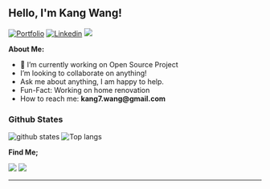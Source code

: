 
## Hello, I'm Kang Wang!

[![Portfolio](https://img.shields.io/badge/-Portfolio-red?style=flat&logo=appveyor&logoColor=white)](https://www.kang7.uk/)
[![Linkedin](https://img.shields.io/badge/-LinkedIn-blue?style=flat&logo=Linkedin&logoColor=white)](https://www.linkedin.com/in/kangqi-wang/)
[![](https://img.shields.io/static/v1?label=Sponsor&message=%E2%9D%A4&logo=GitHub&color=%23fe8e86)](https://github.com/sponsors/kangqiwang)


**About Me:**

- 🔭 I’m currently working on Open Source Project
- I’m looking to collaborate on anything!
- Ask me about anything, I am happy to help.
- Fun-Fact: Working on home renovation
- How to reach me: __kang7.wang@gmail.com__

### Github States

<img src="https://github-readme-stats.vercel.app/api?username=kangqiwang&count_private=true&show_icons=true&theme=apprentice" alt="github states"> 
<img src="https://github-readme-stats.vercel.app/api/top-langs/?username=kangqiwang&layout=compact&theme=apprentice&count_private=true&hide=html,css&langs_count=8&exclude_repo=openage,pm4py-core,kevin" alt="Top langs">



**Find Me;**

[![](https://img.shields.io/badge/Medium-12100E?style=flat&logo=medium&logoColor=white)](https://medium.com/@kang7-wang)
[![](https://img.shields.io/twitter/url?style=social&url=https%3A%2F%2Ftwitter.com%2Fkang7_wang)](https://twitter.com/kang7_wang)

---
